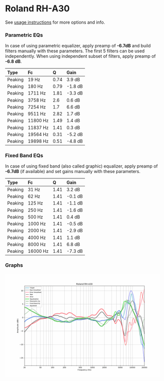 # Roland RH-A30
See [usage instructions](https://github.com/jaakkopasanen/AutoEq#usage) for more options and info.

### Parametric EQs
In case of using parametric equalizer, apply preamp of **-6.7dB** and build filters manually
with these parameters. The first 5 filters can be used independently.
When using independent subset of filters, apply preamp of **-6.8 dB**.

| Type    | Fc       |    Q | Gain    |
|:--------|:---------|:-----|:--------|
| Peaking | 19 Hz    | 0.74 | 3.9 dB  |
| Peaking | 180 Hz   | 0.79 | -1.8 dB |
| Peaking | 1711 Hz  | 1.81 | -3.3 dB |
| Peaking | 3758 Hz  | 2.6  | 0.6 dB  |
| Peaking | 7254 Hz  | 1.7  | 6.6 dB  |
| Peaking | 9511 Hz  | 2.82 | 1.7 dB  |
| Peaking | 11800 Hz | 1.49 | 1.4 dB  |
| Peaking | 11837 Hz | 1.41 | 0.3 dB  |
| Peaking | 19564 Hz | 0.31 | -5.2 dB |
| Peaking | 19898 Hz | 0.51 | -4.8 dB |

### Fixed Band EQs
In case of using fixed band (also called graphic) equalizer, apply preamp of **-6.7dB**
(if available) and set gains manually with these parameters.

| Type    | Fc       |    Q | Gain    |
|:--------|:---------|:-----|:--------|
| Peaking | 31 Hz    | 1.41 | 3.2 dB  |
| Peaking | 62 Hz    | 1.41 | -0.1 dB |
| Peaking | 125 Hz   | 1.41 | -1.1 dB |
| Peaking | 250 Hz   | 1.41 | -1.6 dB |
| Peaking | 500 Hz   | 1.41 | 0.4 dB  |
| Peaking | 1000 Hz  | 1.41 | -0.5 dB |
| Peaking | 2000 Hz  | 1.41 | -2.9 dB |
| Peaking | 4000 Hz  | 1.41 | 1.1 dB  |
| Peaking | 8000 Hz  | 1.41 | 6.8 dB  |
| Peaking | 16000 Hz | 1.41 | -7.3 dB |

### Graphs
![](./Roland%20RH-A30.png)